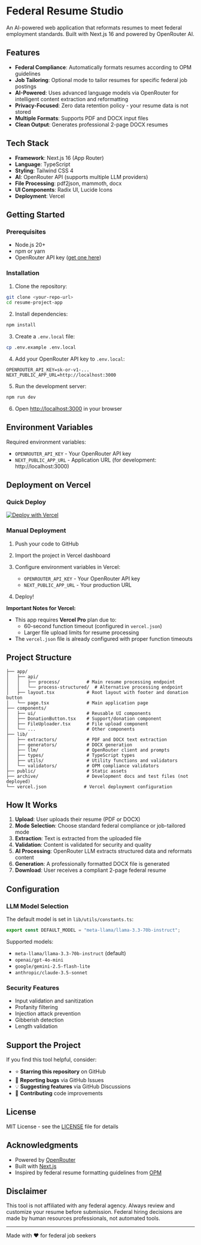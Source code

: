 # Federal Resume Studio

An AI-powered web application that reformats resumes to meet federal employment standards. Built with Next.js 16 and powered by OpenRouter AI.

## Features

- **Federal Compliance**: Automatically formats resumes according to OPM guidelines
- **Job Tailoring**: Optional mode to tailor resumes for specific federal job postings
- **AI-Powered**: Uses advanced language models via OpenRouter for intelligent content extraction and reformatting
- **Privacy-Focused**: Zero data retention policy - your resume data is not stored
- **Multiple Formats**: Supports PDF and DOCX input files
- **Clean Output**: Generates professional 2-page DOCX resumes

## Tech Stack

- **Framework**: Next.js 16 (App Router)
- **Language**: TypeScript
- **Styling**: Tailwind CSS 4
- **AI**: OpenRouter API (supports multiple LLM providers)
- **File Processing**: pdf2json, mammoth, docx
- **UI Components**: Radix UI, Lucide Icons
- **Deployment**: Vercel

## Getting Started

### Prerequisites

- Node.js 20+
- npm or yarn
- OpenRouter API key ([get one here](https://openrouter.ai/))

### Installation

1. Clone the repository:
```bash
git clone <your-repo-url>
cd resume-project-app
```

2. Install dependencies:
```bash
npm install
```

3. Create a `.env.local` file:
```bash
cp .env.example .env.local
```

4. Add your OpenRouter API key to `.env.local`:
```
OPENROUTER_API_KEY=sk-or-v1-...
NEXT_PUBLIC_APP_URL=http://localhost:3000
```

5. Run the development server:
```bash
npm run dev
```

6. Open [http://localhost:3000](http://localhost:3000) in your browser

## Environment Variables

Required environment variables:

- `OPENROUTER_API_KEY` - Your OpenRouter API key
- `NEXT_PUBLIC_APP_URL` - Application URL (for development: http://localhost:3000)

## Deployment on Vercel

### Quick Deploy

[![Deploy with Vercel](https://vercel.com/button)](https://vercel.com/new/clone?repository-url=<your-repo-url>)

### Manual Deployment

1. Push your code to GitHub

2. Import the project in Vercel dashboard

3. Configure environment variables in Vercel:
   - `OPENROUTER_API_KEY` - Your OpenRouter API key
   - `NEXT_PUBLIC_APP_URL` - Your production URL

4. Deploy!

**Important Notes for Vercel:**
- This app requires **Vercel Pro** plan due to:
  - 60-second function timeout (configured in `vercel.json`)
  - Larger file upload limits for resume processing
- The `vercel.json` file is already configured with proper function timeouts

## Project Structure

```
├── app/
│   ├── api/
│   │   ├── process/          # Main resume processing endpoint
│   │   └── process-structured/  # Alternative processing endpoint
│   ├── layout.tsx            # Root layout with footer and donation button
│   └── page.tsx              # Main application page
├── components/
│   ├── ui/                   # Reusable UI components
│   ├── DonationButton.tsx    # Support/donation component
│   ├── FileUploader.tsx      # File upload component
│   └── ...                   # Other components
├── lib/
│   ├── extractors/           # PDF and DOCX text extraction
│   ├── generators/           # DOCX generation
│   ├── llm/                  # OpenRouter client and prompts
│   ├── types/                # TypeScript types
│   ├── utils/                # Utility functions and validators
│   └── validators/           # OPM compliance validators
├── public/                   # Static assets
├── archive/                  # Development docs and test files (not deployed)
└── vercel.json              # Vercel deployment configuration
```

## How It Works

1. **Upload**: User uploads their resume (PDF or DOCX)
2. **Mode Selection**: Choose standard federal compliance or job-tailored mode
3. **Extraction**: Text is extracted from the uploaded file
4. **Validation**: Content is validated for security and quality
5. **AI Processing**: OpenRouter LLM extracts structured data and reformats content
6. **Generation**: A professionally formatted DOCX file is generated
7. **Download**: User receives a compliant 2-page federal resume

## Configuration

### LLM Model Selection

The default model is set in `lib/utils/constants.ts`:
```typescript
export const DEFAULT_MODEL = "meta-llama/llama-3.3-70b-instruct";
```

Supported models:
- `meta-llama/llama-3.3-70b-instruct` (default)
- `openai/gpt-4o-mini`
- `google/gemini-2.5-flash-lite`
- `anthropic/claude-3.5-sonnet`

### Security Features

- Input validation and sanitization
- Profanity filtering
- Injection attack prevention
- Gibberish detection
- Length validation

## Support the Project

If you find this tool helpful, consider:
- ⭐ **Starring this repository** on GitHub
- 🐛 **Reporting bugs** via GitHub Issues
- 💡 **Suggesting features** via GitHub Discussions
- 🤝 **Contributing** code improvements

## License

MIT License - see the [LICENSE](LICENSE) file for details

## Acknowledgments

- Powered by [OpenRouter](https://openrouter.ai/)
- Built with [Next.js](https://nextjs.org/)
- Inspired by federal resume formatting guidelines from [OPM](https://www.opm.gov/)

## Disclaimer

This tool is not affiliated with any federal agency. Always review and customize your resume before submission. Federal hiring decisions are made by human resources professionals, not automated tools.

---

Made with ❤️ for federal job seekers

